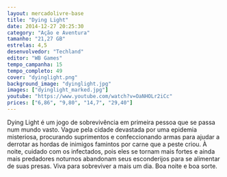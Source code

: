 ```yaml
---
layout: mercadolivre-base
title: "Dying Light"
date: 2014-12-27 20:25:30
category: "Ação e Aventura"
tamanho: "21,27 GB"
estrelas: 4,5
desenvolvedor: "Techland"
editor: "WB Games"
tempo_campanha: 15
tempo_completo: 49
cover: "dyinglight.png"
background_image: "dyinglight.jpg"
images: ["dyinglight_marked.jpg"]
youtube: "https://www.youtube.com/watch?v=OaNHOLr2iCc"
prices: ["6,86", "9,80", "14,7", "29,40"]
---
```


Dying Light é um jogo de sobrevivência em primeira pessoa que se passa num mundo vasto. Vague pela cidade devastada por uma epidemia misteriosa, procurando suprimentos e confeccionando armas para ajudar a derrotar as hordas de inimigos famintos por carne que a peste criou. À noite, cuidado com os infectados, pois eles se tornam mais fortes e ainda mais predadores noturnos abandonam seus esconderijos para se alimentar de suas presas. Viva para sobreviver a mais um dia. Boa noite e boa sorte.
